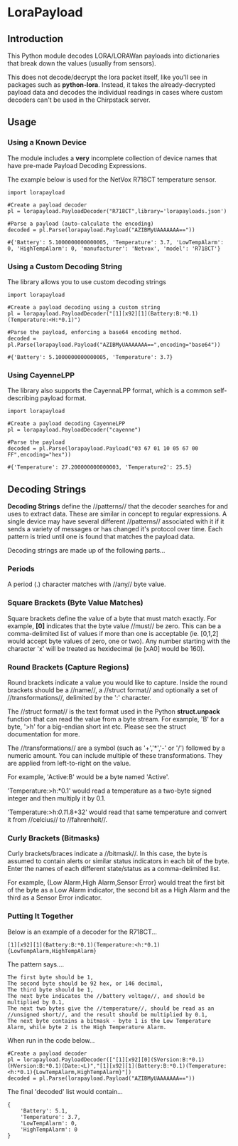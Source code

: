 # LoraPayload

## Introduction

This Python module decodes LORA/LORAWan payloads into dictionaries that break down the values (usually from sensors).

This does not decode/decrypt the lora packet itself, like you'll see in packages such as **python-lora**. Instead, it takes the already-decrypted payload data and decodes the individual readings in cases where custom decoders can't be used in the Chirpstack server.

## Usage

### Using a Known Device

The module includes a **very** incomplete collection of device names that have pre-made Payload Decoding Expressions.

The example below is used for the NetVox R718CT temperature sensor.

```
import lorapayload

#Create a payload decoder
pl = lorapayload.PayloadDecoder("R718CT",library='lorapayloads.json')

#Parse a payload (auto-calculate the encoding)
decoded = pl.Parse(lorapayload.Payload("AZIBMyUAAAAAAA=="))

#{'Battery': 5.1000000000000005, 'Temperature': 3.7, 'LowTempAlarm': 0, 'HighTempAlarm': 0, 'manufacturer': 'Netvox', 'model': 'R718CT'}
```

### Using a Custom Decoding String

The library allows you to use custom decoding strings

```
import lorapayload

#Create a payload decoding using a custom string
pl = lorapayload.PayloadDecoder("[1][x92][1](Battery:B:*0.1)(Temperature:<H:*0.1)")

#Parse the payload, enforcing a base64 encoding method.
decoded = pl.Parse(lorapayload.Payload("AZIBMyUAAAAAAA==",encoding="base64"))

#{'Battery': 5.1000000000000005, 'Temperature': 3.7}
```

### Using CayenneLPP

The library also supports the CayennaLPP format, which is a common self-describing payload format.

```
import lorapayload

#Create a payload decoding CayenneLPP
pl = lorapayload.PayloadDecoder("cayenne")

#Parse the payload
decoded = pl.Parse(lorapayload.Payload("03 67 01 10 05 67 00 FF",encoding="hex"))

#{'Temperature': 27.200000000000003, 'Temperature2': 25.5}
```

## Decoding Strings

**Decoding Strings** define the //patterns// that the decoder searches for and uses to extract data. These are similar in concept to regular expressions. A single device may have several different //patterns// associated with it if it sends a variety of messages or has changed it's protocol over time. Each pattern is tried until one is found that matches the payload data.

Decoding strings are made up of the following parts...

### Periods

A period (.) character matches with //any// byte value.

### Square Brackets (Byte Value Matches)

Square brackets define the value of a byte that must match exactly. For example, **[0]** indicates that the byte value //must// be zero. This can be a comma-delimited list of values if more than one is acceptable (ie. [0,1,2] would accept byte values of zero, one or two). Any number starting with the character 'x' will be treated as hexidecimal (ie [xA0] would be 160).

### Round Brackets (Capture Regions)

Round brackets indicate a value you would like to capture. Inside the round brackets should be a //name//, a //struct format// and optionally a set of //transformations//, delimited by the ':' character.

The //struct format// is the text format used in the Python **struct.unpack** function that can read the value from a byte stream. For example, 'B' for a byte, '>h' for a big-endian short int etc. Please see the struct documentation for more.

The //transformations// are a symbol (such as '+','*','-' or '/') followed by a numeric amount. You can include multiple of these transformations. They are applied from left-to-right on the value.

For example, 'Active:B' would be a byte named 'Active'.

'Temperature:>h:*0.1' would read a temperature as a two-byte signed integer and then multiply it by 0.1.

'Temperature:>h:*0.1*1.8+32' would read that same temperature and convert it from //celcius// to //fahrenheit//.

### Curly Brackets (Bitmasks)

Curly brackets/braces indicate a //bitmask//. In this case, the byte is assumed to contain alerts or similar status indicators in each bit of the byte. Enter the names of each different state/status as a comma-delimited list.

For example, {Low Alarm,High Alarm,Sensor Error} would treat the first bit of the byte as a Low Alarm indicator, the second bit as a High Alarm and the third as a Sensor Error indicator.

### Putting It Together

Below is an example of a decoder for the R718CT...

```
[1][x92][1](Battery:B:*0.1)(Temperature:<h:*0.1){LowTempAlarm,HighTempAlarm}
```

The pattern says....

    The first byte should be 1,
    The second byte should be 92 hex, or 146 decimal,
    The third byte should be 1,
    The next byte indicates the //battery voltage//, and should be multiplied by 0.1,
    The next two bytes give the //temperature//, should be read as an //unsigned short//, and the result should be multiplied by 0.1,
    The next byte contains a bitmask - byte 1 is the Low Temperature Alarm, while byte 2 is the High Temperature Alarm.

When run in the code below...

```
#Create a payload decoder
pl = lorapayload.PayloadDecoder(["[1][x92][0](SVersion:B:*0.1)(HVersion:B:*0.1)(Date:<L)","[1][x92][1](Battery:B:*0.1)(Temperature:<h:*0.1){LowTempAlarm,HighTempAlarm}"])
decoded = pl.Parse(lorapayload.Payload("AZIBMyUAAAAAAA=="))
```

The final 'decoded' list would contain...

```
{
    'Battery': 5.1,
    'Temperature': 3.7,
    'LowTempAlarm': 0,
    'HighTempAlarm': 0
}
```